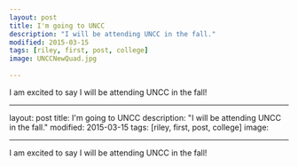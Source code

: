```yaml
---
layout: post
title: I'm going to UNCC
description: "I will be attending UNCC in the fall."
modified: 2015-03-15
tags: [riley, first, post, college]
image: UNCCNewQuad.jpg
 
---
```


I am excited to say I will be attending UNCC in the fall!

---
layout: post
title: I'm going to UNCC
description: "I will be attending UNCC in the fall."
modified: 2015-03-15
tags: [riley, first, post, college]
image:
 
---

I am excited to say I will be attending UNCC in the fall!

